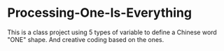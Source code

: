 # Processing-One-Is-Everything
This is a class project using 5 types of variable to define a Chinese word "ONE" shape. And creative coding based on the ones.
